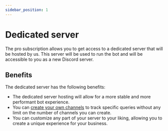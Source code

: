 ```yaml
---
sidebar_position: 1
---
```


# Dedicated server

The pro subscription allows you to get access to a dedicated server that will be hosted by us. This server will be used to run the bot and will be accessible to you as a new Discord server.

## Benefits

The dedicated server has the following benefits:

- The dedicated server hosting will allow for a more stable and more performant bot experience.
- You can [create your own channels](/docs/features-pro/channel-creation) to track specific queries without any limit on the number of channels you can create.
- You can customize any part of your server to your liking, allowing you to create a unique experience for your business.
